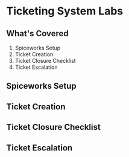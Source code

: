 # Ticketing System Labs

## What's Covered

1. Spiceworks Setup
2. Ticket Creation
3. Ticket Closure Checklist
4. Ticket Escalation

## Spiceworks Setup

## Ticket Creation

## Ticket Closure Checklist

## Ticket Escalation